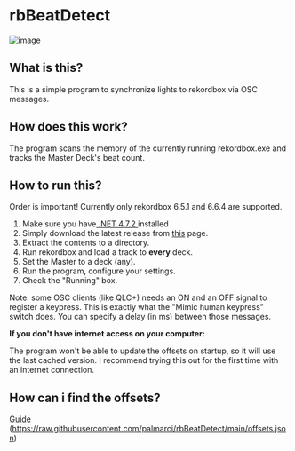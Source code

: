 # rbBeatDetect

![image](https://user-images.githubusercontent.com/20556689/191962038-82b22267-42ae-45bb-b41a-4f2af5236a12.png)

## What is this?
This is a simple program to synchronize lights to rekordbox via OSC messages.

## How does this work?
The program scans the memory of the currently running rekordbox.exe and tracks the Master Deck's beat count.

## How to run this?

Order is important! Currently only rekordbox 6.5.1 and 6.6.4 are supported.

1. Make sure you have[ .NET 4.7.2 ](https://dotnet.microsoft.com/en-us/download/dotnet-framework/net472 " .NET 4.7.2 ")installed
2. Simply download the latest release from [this](https://github.com/palmarci/rbBeatDetect/releases "this") page. 
3. Extract the contents to a directory.
4. Run rekordbox and load a track to **every** deck.
5. Set the Master to a deck (any).
6. Run the program, configure your settings.
7. Check the "Running" box.


Note: some OSC clients (like QLC+) needs an ON and an OFF signal to register a keypress. This is exactly what the "Mimic human keypress" switch does. You can specify a delay (in ms) between those messages.


**If you don't have internet access on your computer:** 

The program won't be able to update the offsets on startup, so it will use the last cached version. I recommend trying this out for the first time with an internet connection. 

## How can i find the offsets?
[Guide](https://github.com/palmarci/rbBeatDetect/blob/main/RekordboxMemoryScanning.pdf)
(https://raw.githubusercontent.com/palmarci/rbBeatDetect/main/offsets.json) 
